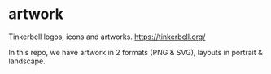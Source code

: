 # artwork
Tinkerbell logos, icons and artworks. https://tinkerbell.org/

In this repo, we have artwork in 2 formats (PNG & SVG), layouts in portrait & landscape.